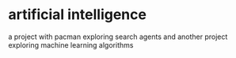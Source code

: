 # artificial intelligence

a project with pacman exploring search agents and another project exploring machine learning algorithms 

